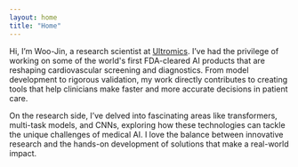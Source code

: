 ```yaml
---
layout: home
title: "Home"
---
```


Hi, I’m Woo-Jin, a research scientist at [Ultromics](https://www.ultromics.com). I’ve had the privilege of working on some of the world's first FDA-cleared AI products that are reshaping cardiovascular screening and diagnostics. From model development to rigorous validation, my work directly contributes to creating tools that help clinicians make faster and more accurate decisions in patient care.

On the research side, I’ve delved into fascinating areas like transformers, multi-task models, and CNNs, exploring how these technologies can tackle the unique challenges of medical AI. I love the balance between innovative research and the hands-on development of solutions that make a real-world impact.